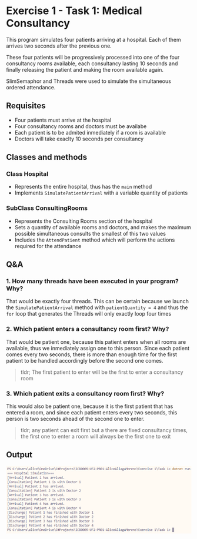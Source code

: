 # Exercise 1 - Task 1: Medical Consultancy
This program simulates four patients arriving at a hospital. Each of them arrives two seconds after the previous one. 

These four patients will be progressively processed into one of the four consultancy rooms available, each consultancy lasting 10 seconds and finally releasing the patient and making the room available again. 

SlimSemaphor and Threads were used to simulate the simultaneous ordered attendance.

## Requisites
* Four patients must arrive at the hospital
* Four consultancy rooms and doctors must be availabe
* Each patient is to be admited inmediately if a room is available
* Doctors will take exaclty 10 seconds per consultancy

## Classes and methods

### Class Hospital
* Represents the entire hospital, thus has the `main` method
* Implements `SimulatePatientArrival` with a variable quantity of patients

### SubClass ConsultingRooms
* Represents the Consulting Rooms section of the hospital
* Sets a quantity of available rooms and doctors, and makes the maximum possible simultaneous consults the smallest of this two values
* Includes the `AttendPatient` method which will perform the actions required for the attendance

## Q&A
### 1. How many threads have been executed in your program? Why?
That would be exactly four threads. This can be certain because we launch the `SimulatePatientArrival` method with `patientQuantity = 4` and thus the `for` loop that generates the Threads will only exactly loop four times

### 2. Which patient enters a consultancy room first? Why?
That would be patient one, because this patient enters when all rooms are available, thus we inmediately assign one to this person. Since each patient comes every two seconds, there is more than enough time for the first patient to be handled accordingly before the second one comes.

> tldr; The first patient to enter will be the first to enter a consultancy room

### 3. Which patient exits a consultancy room first? Why?
This would also be patient one, because it is the first patient that has entered a room, and since each patient enters every two seconds, this person is two seconds ahead of the second one to enter.

> tldr; any patient can exit first but a there are fixed consultancy times, the first one to enter a room will always be the first one to exit

## Output
![alt text](output.png)